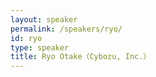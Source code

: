 ```yaml
---
layout: speaker
permalink: /speakers/ryo/
id: ryo
type: speaker
title: Ryo Otake（Cybozu, Inc.）
---
```

